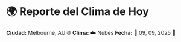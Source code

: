 # 🌍 Reporte del Clima de Hoy

**Ciudad:** Melbourne, AU 🌐
**Clima:** ☁️ Nubes
**Fecha:** 📅 09, 09, 2025 🚀
